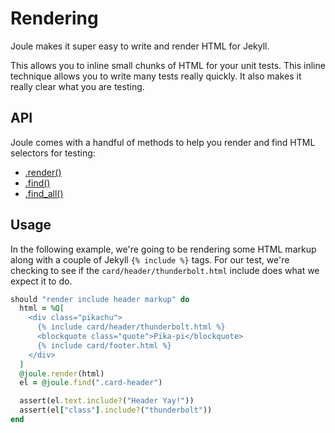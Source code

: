 # Rendering

Joule makes it super easy to write and render HTML for Jekyll.

This allows you to inline small chunks of HTML for your unit tests. This inline technique allows you to write many tests really quickly. It also makes it really clear what you are testing.



## API

Joule comes with a handful of methods to help you render and find HTML selectors for testing:

* [.render()](./api/render.md)
* [.find()](./api/find.md)
* [.find_all()](./api/find_all.md)



## Usage

In the following example, we're going to be rendering some HTML markup along with a couple of Jekyll `{% include %}` tags. For our test, we're checking to see if the `card/header/thunderbolt.html` include does what we expect it to do.

```rb
should "render include header markup" do
  html = %Q[
    <div class="pikachu">
      {% include card/header/thunderbolt.html %}
      <blockquote class="quote">Pika-pi</blockquote>
      {% include card/footer.html %}
    </div>
  ]
  @joule.render(html)
  el = @joule.find(".card-header")

  assert(el.text.include?("Header Yay!"))
  assert(el["class"].include?("thunderbolt"))
end
```
